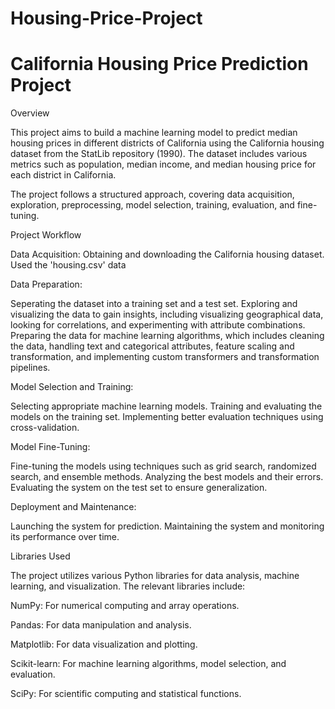 # Housing-Price-Project
# California Housing Price Prediction Project

Overview

This project aims to build a machine learning model to predict median housing prices in different districts of California using the California housing dataset from the StatLib repository (1990). The dataset includes various metrics such as population, median income, and median housing price for each district in California.

The project follows a structured approach, covering data acquisition, exploration, preprocessing, model selection, training, evaluation, and fine-tuning.

Project Workflow

Data Acquisition: Obtaining and downloading the California housing dataset. Used the 'housing.csv' data

Data Preparation:

Seperating the dataset into a training set and a test set.
Exploring and visualizing the data to gain insights, including visualizing geographical data, looking for correlations, and experimenting with attribute combinations.
Preparing the data for machine learning algorithms, which includes cleaning the data, handling text and categorical attributes, feature scaling and transformation, and implementing custom transformers and transformation pipelines.


Model Selection and Training:

Selecting appropriate machine learning models.
Training and evaluating the models on the training set.
Implementing better evaluation techniques using cross-validation.


Model Fine-Tuning:

Fine-tuning the models using techniques such as grid search, randomized search, and ensemble methods.
Analyzing the best models and their errors.
Evaluating the system on the test set to ensure generalization.


Deployment and Maintenance:

Launching the system for prediction.
Maintaining the system and monitoring its performance over time.

Libraries Used

The project utilizes various Python libraries for data analysis, machine learning, and visualization. The relevant libraries include:

NumPy: For numerical computing and array operations.

Pandas: For data manipulation and analysis.

Matplotlib: For data visualization and plotting.

Scikit-learn: For machine learning algorithms, model selection, and evaluation.

SciPy: For scientific computing and statistical functions.
